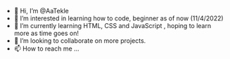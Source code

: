 - 👋 Hi, I’m @AaTekle
- 👀 I’m interested in learning how to code, beginner as of now (11/4/2022)
- 🌱 I’m currently learning HTML, CSS and JavaScript , hoping to learn more as time goes on!
- 💞️ I’m looking to collaborate on more projects.
- 📫 How to reach me ...

<!---
AaTekle/AaTekle is a ✨ special ✨ repository because its `README.md` (this file) appears on your GitHub profile.
You can click the Preview link to take a look at your changes.
--->

